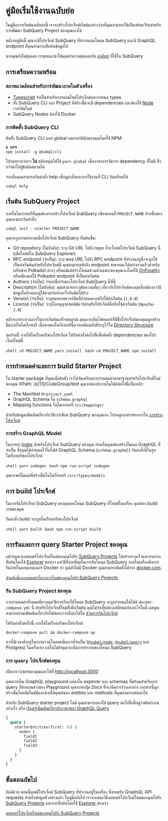 # คู่มือเริ่มใช้งานฉบับย่อ

ในคู่มือการเริ่มต้นฉบับย่อนี้ เราจะสร้างโปรเจ็กต์เริ่มต้นอย่างง่ายที่คุณสามารถใช้เป็นเฟรมเวิร์คสำหรับการพัฒนา SubQuery Project ของคุณเองได้

หลังจบคู่มือนี้ คุณจะมีโปรเจ็กต์ SubQuery ที่ทำงานบนโหนด SubQuery และมี GraphQL endpoint ที่คุณสามารถสืบค้นข้อมูลได้

หากคุณยังไม่คุ้นเคย เราขอแนะนำให้คุณทำความคุ้นเคยกับ [คำศัพท์](../#terminology) ที่ใช้ใน SubQuery

## การเตรียมความพร้อม

### สภาพแวดล้อมสำหรับการพัฒนาภายในตัวเครื่อง

- [Typescript](https://www.typescriptlang.org/) จำเป็นสำหรับการคอมไพล์โปรเจ็กต์และกำหนด types
- ทั้ง SubQuery CLI และ Project ที่สร้างขึ้นจะมี dependencies และต้องใช้ [Node](https://nodejs.org/en/) เวอร์ชันใหม่
- SubQuery Nodes ต้องใช้ Docker

### การติดตั้ง SubQuery CLI

ติดตั้ง SubQuery CLI แบบ global บนเทอร์มินัลของคุณโดยใช้ NPM:

```shell
# NPM
npm install -g @subql/cli
```

โปรดทราบว่าเรา **ไม่** สนับสนุนให้ใช้ `yarn global` เนื่องจากการจัดการ dependency ที่ไม่ดี ซึ่งอาจนำไปสู่ข้อผิดพลาดได้

จากนั้นคุณสามารถรันคำสั่ง help เพื่อดูคำสั่งและการใช้งานที่ CLI จัดเตรียมให้

```shell
subql help
```

## เริ่มต้น SubQuery Project

ภายในไดเรกทอรีที่คุณต้องการสร้างโปรเจ็กต์ SubQuery เพียงแทนที่ `PROJECT_NAME` ด้วยชื่อของคุณเองและรันคำสั่ง:

```shell
subql init --starter PROJECT_NAME
```

คุณจะถูกถามคำถามเมื่อโปรเจ็กต์ SubQuery เริ่มต้นขึ้น:

- Git repository (ไม่บังคับ): ระบุ Git URL ไปยัง repo ที่จะโฮสต์โปรเจ็กต์ SubQuery นี้ (เมื่อโฮสต์ใน SubQuery Explorer)
- RPC endpoint (จำเป็น): ระบุ wss URL ไปยัง RPC endpoint ที่ทำงานอยู่ซึ่งจะถูกใช้เป็นค่าเริ่มต้นสำหรับโปรเจ็กต์นี้ คุณสามารถเข้าถึง endpoint สาธารณะได้อย่างรวดเร็วสำหรับเครือข่าย Polkadot ต่างๆ หรือแม้แต่สร้างโหนดส่วนตัวเฉพาะของคุณเองโดยใช้ [OnFinality](https://app.onfinality.io) หรือเพียงแค่ใช้ Polkadot endpoint ที่เป็นค่าเริ่มต้น
- Authors (จำเป็น): กรอกชื่อเจ้าของโปรเจ็กต์ SubQuery นี้ที่นี่
- Description (ไม่บังคับ): คุณสามารถระบุข้อความสั้นๆ เกี่ยวกับโปรเจ็กต์ของคุณซึ่งอธิบายว่ามีข้อมูลใดบ้างและผู้ใช้สามารถทำอะไรกับมันได้บ้าง
- Version (จำเป็น): ระบุหมายเลขเวอร์ชันที่กำหนดเองหรือใช้ค่าเริ่มต้น (`1.0.0`)
- License (จำเป็น): ระบุใบอนุญาตซอฟต์แวร์สำหรับโปรเจ็กต์นี้หรือใช้ค่าเริ่มต้น (`Apache-2.0`)

หลังจากกระบวนการในการเริ่มต้นเสร็จสมบูรณ์ คุณควรเห็นโฟลเดอร์ที่มีชื่อโปรเจ็กต์ของคุณถูกสร้างขึ้นภายในไดเร็กทอรี เนื้อหาของไดเร็กทอรีนี้ควรเหมือนกับที่ระบุไว้ใน [Directory Structure](../create/introduction.md#directory-structure)

สุดท้ายนี้ ภายใต้ไดเร็กทอรีของโปรเจ็กต์ ให้รันคำสั่งต่อไปนี้เพื่อติดตั้ง dependencies ของโปรเจ็กต์ใหม่นี้

<CodeGroup> <CodeGroupItem title="YARN" active> ```shell cd PROJECT_NAME yarn install ``` </CodeGroupItem>
<CodeGroupItem title="NPM"> ```bash cd PROJECT_NAME npm install ``` </CodeGroupItem> </CodeGroup>

## การกำหนดค่าและการ build Starter Project

ใน starter package ที่คุณเพิ่งติดตั้ง เราได้จัดเตรียมการกำหนดค่ามาตรฐานสำหรับโปรเจ็กต์ใหม่ของคุณ XPath: /p[11]/CodeGroup/text คุณจะต้องทำงานในไฟล์ต่อไปนี้เป็นหลัก:

- The Manifest in `project.yaml`
- GraphQL Schema ใน `schema.graphql`
- Mapping functions ในไดเรกทอรี `src/mappings/`

สำหรับข้อมูลเพิ่มเติมเกี่ยวกับวิธีการเขียน SubQuery ของคุณเอง โปรดดูเอกสารของเราใน [การสร้างโปรเจ็กต์](../create/introduction.md)

### การสร้าง GraphQL Model

ในการทำ [index](../run/run.md) สำหรับโปรเจ็กต์ SubQuery ของคุณ ก่อนอื่นคุณต้องสร้างโมเดล GraphQL ที่จำเป็น ซึ่งคุณได้กำหนดไว้ในไฟล์ GraphQL Schema (`schema.graphql`) รันคำสั่งนี้ในรูทไดเร็กทอรีของโปรเจ็กต์

<CodeGroup> <CodeGroupItem title="YARN" active> ```shell yarn codegen ``` </CodeGroupItem>
<CodeGroupItem title="NPM"> ```bash npm run-script codegen ``` </CodeGroupItem> </CodeGroup>

คุณจะพบโมเดลที่สร้างขึ้นในไดเร็กทอรี `/src/types/models`

## การ build โปรเจ็กต์

ในการรันโปรเจ็กต์ SubQuery ของคุณบนโหนด SubQuery ที่โฮสต์ในเครื่อง คุณต้อง build งานของคุณ

รันคำสั่ง build จากรูทไดเร็กทอรีของโปรเจ็กต์

<CodeGroup> <CodeGroupItem title="YARN" active> ```shell yarn build ``` </CodeGroupItem>
<CodeGroupItem title="NPM"> ```bash npm run-script build ``` </CodeGroupItem> </CodeGroup>

## การรันและการ query Starter Project ของคุณ

แม้ว่าคุณจะเผยแพร่โปรเจ็กต์ใหม่ของคุณไปยัง [SubQuery Projects](https://project.subquery.network) ได้อย่างรวดเร็วและสามารถสืบค้นโดยใช้ [Explorer](https://explorer.subquery.network) ของเรา แต่วิธีที่ง่ายที่สุดในการรันโหนด SubQuery ภายในเครื่องคือการรันภายในคอนเทนเนอร์ Docker ถ้า คุณยังไม่มี Docker คุณสามารถติดตั้งได้จาก [docker.com](https://docs.docker.com/get-docker/).

[_ข้ามสิ่งนี้และเผยแพร่โครงการใหม่ของคุณไปยัง SubQuery Projects_](../publish/publish.md)

### รัน SubQuery Project ของคุณ

การกำหนดค่าทั้งหมดที่ควบคุมวิธีการเรียกใช้โหนด SubQuery จะถูกกำหนดในไฟล์ `docker-compose.yml` นี้ สำหรับโปรเจ็กต์ใหม่ที่เพิ่งเริ่มต้น คุณไม่จำเป็นต้องเปลี่ยนแปลงอะไรในนี้ แต่คุณสามารถอ่านเพิ่มเติมเกี่ยวกับไฟล์และการตั้งค่าได้ใน [ส่วนการรันโปรเจ็กต์](../run/run.md)

ให้รันคำสั่งต่อไปนี้ ภายใต้ไดเร็กทอรีของโปรเจ็กต์:

```shell
docker-compose pull && docker-compose up
```

อาจใช้เวลาสักครู่ในการดาวน์โหลดแพ็คเกจที่จำเป็น ([`@subql/node`](https://www.npmjs.com/package/@subql/node), [`@subql/query`](https://www.npmjs.com/package/@subql/query) และ Postgres) ในครั้งแรก แต่ในไม่ช้าคุณจะเห็นการทำงานของโหนด SubQuery

### การ query โปรเจ็กต์ของคุณ

เปิดเบราว์เซอร์ของคุณและไปที่ [http://localhost:3000](http://localhost:3000)

คุณควรเห็น GraphQL playground แสดงใน explorer และ schemas ที่พร้อมสำหรับการ query ที่ด้านบนขวาของ Playground คุณจะพบปุ่ม _Docs_ ที่จะเปิดการร่างเอกสาร เอกสารนี้ถูกสร้างขึ้นโดยอัตโนมัติและช่วยให้คุณค้นหา entities และ methods ที่คุณสามารถค้นหาได้

สำหรับ SubQuery starter project ใหม่ คุณสามารถลองใช้ query ต่อไปนี้เพื่อดูว่ามันทำงานอย่างไร หรือ [เรียนรู้เพิ่มเติมเกี่ยวกับภาษาของ GraphQL Query](../query/graphql.md)

```graphql
{
  query {
    starterEntities(first: 10) {
      nodes {
        field1
        field2
        field3
      }
    }
  }
}
```

## ขั้นตอนถัดไป

ยินดีด้วย ตอนนี้คุณมีโปรเจ็กต์ SubQuery ที่ทำงานอยู่ในเครื่อง ซึ่งยอมรับ GraphQL API requests สำหรับข้อมูลตัวอย่างแล้ว ในคู่มือถัดไป เราจะแสดงวิธีเผยแพร่โปรเจ็กต์ใหม่ของคุณไปยัง [SubQuery Projects](https://project.subquery.network) และการสืบค้นโดยใช้ [ Explorer ](https://explorer.subquery.network) ของเรา

[เผยแพร่โปรเจ็กต์ใหม่ของคุณไปยัง SubQuery Projects](../publish/publish.md)
